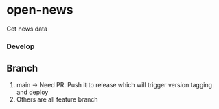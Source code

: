 # open-news
Get news data


### Develop
## Branch
1. main -> Need PR. Push it to release which will trigger version tagging and deploy 
2. Others are all feature branch
